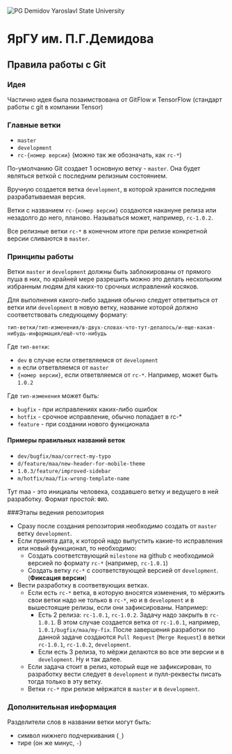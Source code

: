 ![PG Demidov Yaroslavl State University](https://upload.wikimedia.org/wikipedia/ru/2/28/Logo_demidovskiy_universitet.png)
# ЯрГУ им. П.Г.Демидова
## Правила работы с Git

### Идея

Частично идея была позаимствована от GitFlow и TensorFlow (стандарт работы с git в компании Tensor)

### Главные ветки

* `master`
* `development`
* `rc-{номер версии}` (можно так же обозначать, как `rc-*`)

По-умолчанию Git создает 1 основную ветку - `master`. Она будет являться веткой с последним релизным состоянием.

Вручную создается ветка `development`, в которой хранится последняя разрабатываемая версия.

Ветки с названием `rc-{номер версии}` создаются накануне релиза или незадолго до него, планово. Называться может, например, `rc-1.0.2`. 

Все релизные ветки `rc-*` в конечном итоге при релизе конкретной версии сливаются в `master`.

### Принципы работы

Ветки `master` и `development` должны быть заблокированы от прямого пуша в них, по крайней мере разрешить можно это делать нескольким избранным людям для каких-то срочных исправлений косяков. 

Для выполнения какого-либо задания обычно следует ответвиться от ветки или `development` в новую ветку, название которой должно соответствовать следующему формату:

```
тип-ветки/тип-изменения/в-двух-словах-что-тут-делалось/и-еще-какая-нибудь-информация/ещё-что-нибудь
```

Где `тип-ветки`:

* `dev` в случае если ответвляемся от `development` 
* `m` если ответвляемся от `master`
* `{номер версии}`, если ответвляемся от `rc-*`. Например, может быть `1.0.2`

Где `тип-изменения` может быть:

* `bugfix` - при исправлениях каких-либо ошибок
* `hotfix` - срочное исправление, обычно попадает в rc-*
* `feature` - при создании нового функционала

#### Примеры правильных названий веток

* `dev/bugfix/maa/correct-my-typo`
* `d/feature/maa/new-header-for-mobile-theme`
* `1.0.3/feature/improved-sidebar`
* `m/hotfix/maa/fix-wrong-template-name`

Тут maa - это инициалы человека, создавшего ветку и ведущего в ней разработку. Формат простой: `ФИО`.

###Этапы ведения репозитория

* Сразу после создания репозитория необходимо создать от `master` ветку `development`. 
* Если принята дата, к которой надо выпустить какие-то исправления или новый функционал, то необходимо:
    * Создать соответствующий `milestone` на github с необходимой версией по формату `rc-*` (например, `rc-1.0.1`)
    * Создать ветку `rc-*` с соответствующей версией от `development`. (**Фиксация версии**)
* Вести разработку в соответвующих ветках.
    * Если есть `rc-*` ветка, в которую вносятся изменения, то мёржить свои ветки надо не только в `rc-*`, но и в `development` и в вышестоящие релизы, если они зафиксированы. Например:
        * Есть 2 релиза: `rc-1.0.1`, `rc-1.0.2`. 
        Задачу надо закрыть в `rc-1.0.1`. 
        В этом случае создается ветка от `rc-1.0.1`, например, `1.0.1/bugfix/maa/my-fix`.
        После завершения разработки по данной задаче создаются `Pull Request` (`Merge Request`) в ветки `rc-1.0.1`, `rc-1.0.2`, `development`. 
        * Если есть 3 релиза, то мёржи делаются во все эти версии и в `development`. 
        Ну и так далее.
    * Если задача стоит в релиз, который еще не зафиксирован, то разработку вести следует в `development` и пулл-реквесты писать тогда только в эту ветку.
    * Ветки `rc-*` при релизе мёржатся в `master` и в `development`.

### Дополнительная информация

Разделители слов в названии ветки могут быть:
* символ нижнего подчеркивания (`_`)
* тире (он же минус, `-`)